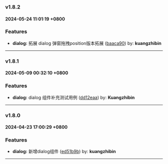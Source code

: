### v1.8.2
#### 2024-05-24 11:01:19 +0800

### Features

* **dialog:** 拓展 dialog 弹窗拖拽position版本拓展  ([baaca90](https://github.com/bin-K/ued-plus/commit/baaca90)) by: **kuangzhibin**

---

### v1.8.1
#### 2024-05-09 00:32:10 +0800

### Features

* **dialog:** dialog 组件补充测试用例  ([dd12eaa](https://github.com/bin-K/ued-plus/commit/dd12eaa)) by: **Kuangzhibin**

---

### v1.8.0
#### 2024-04-23 17:00:29 +0800

### Features

* **dialog:** 新增dialog组件  ([ed51b9b](https://github.com/bin-K/ued-plus/commit/ed51b9b)) by: **kuangzhibin**

---
